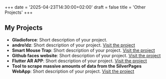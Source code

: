 +++
date = '2025-04-23T14:30:00+02:00'
draft = false
title = 'Other Projects'
+++

## My Projects

- **Gladioforce**: Short description of your project.
- **andro!dz**: Short description of your project. [Visit the project](https://r0831281.github.io/jo-qu/)
- **Smart Mouse Trap**: Short description of your project. [Visit the project](https://www.youtube.com/watch?v=7RVyvhLRBDM)
- **Github faces website**: Short description of your project. [Visit the project](https://r0831281.github.io/GithubsFaces/)
- **Flutter AR APP**: Short description of your project. [Visit the project](https://github.com/r0831281/APFront)
- **Tool to scrape massive amounts of data from the SilverPages WebApp**: Short description of your project. [Visit the project](https://github.com/r0831281/silverScraper)

